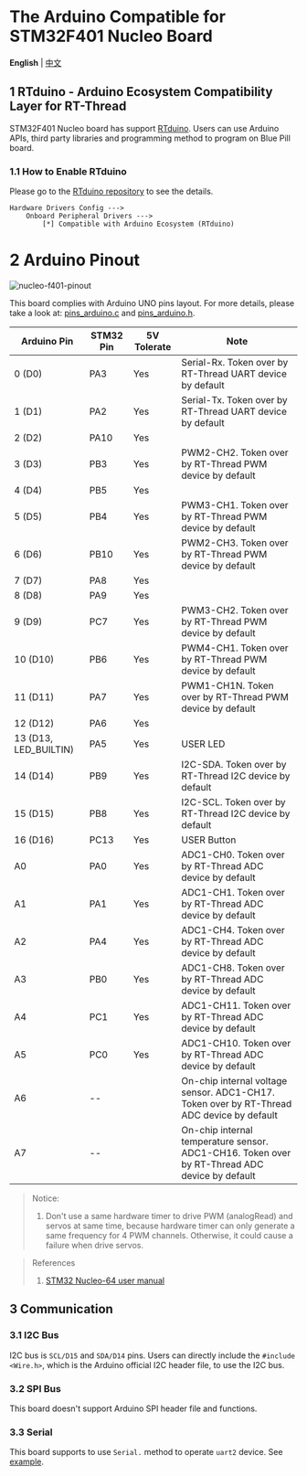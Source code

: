 # The Arduino Compatible for STM32F401 Nucleo Board

**English** | [中文](README_zh.md)

## 1 RTduino - Arduino Ecosystem Compatibility Layer for RT-Thread

STM32F401 Nucleo board has support [RTduino](https://github.com/RTduino/RTduino). Users can use Arduino APIs, third party libraries and programming method to program on Blue Pill board.

### 1.1 How to Enable RTduino

Please go to the [RTduino repository](https://github.com/RTduino/RTduino) to see the details.

```Kconfig
Hardware Drivers Config --->
    Onboard Peripheral Drivers --->
        [*] Compatible with Arduino Ecosystem (RTduino)
```

# 2 Arduino Pinout

![nucleo-f401-pinout](nucleo-f401-pinout.png)

This board complies with Arduino UNO pins layout. For more details, please take a look at: [pins_arduino.c](pins_arduino.c) and [pins_arduino.h](pins_arduino.h).

| Arduino Pin           | STM32 Pin | 5V Tolerate | Note                                                                                          |
| --------------------- | --------- | ----------- | --------------------------------------------------------------------------------------------- |
| 0 (D0)                | PA3       | Yes         | Serial-Rx. Token over by RT-Thread UART device by default                                     |
| 1 (D1)                | PA2       | Yes         | Serial-Tx. Token over by RT-Thread UART device by default                                     |
| 2 (D2)                | PA10      | Yes         |                                                                                               |
| 3 (D3)                | PB3       | Yes         | PWM2-CH2. Token over by RT-Thread PWM device by default                                       |
| 4 (D4)                | PB5       | Yes         |                                                                                               |
| 5 (D5)                | PB4       | Yes         | PWM3-CH1. Token over by RT-Thread PWM device by default                                       |
| 6 (D6)                | PB10      | Yes         | PWM2-CH3. Token over by RT-Thread PWM device by default                                       |
| 7 (D7)                | PA8       | Yes         |                                                                                               |
| 8 (D8)                | PA9       | Yes         |                                                                                               |
| 9 (D9)                | PC7       | Yes         | PWM3-CH2. Token over by RT-Thread PWM device by default                                       |
| 10 (D10)              | PB6       | Yes         | PWM4-CH1. Token over by RT-Thread PWM device by default                                       |
| 11 (D11)              | PA7       | Yes         | PWM1-CH1N. Token over by RT-Thread PWM device by default                                      |
| 12 (D12)              | PA6       | Yes         |                                                                                               |
| 13 (D13, LED_BUILTIN) | PA5       | Yes         | USER LED                                                                                      |
| 14 (D14)              | PB9       | Yes         | I2C-SDA. Token over by RT-Thread I2C device by default                                        |
| 15 (D15)              | PB8       | Yes         | I2C-SCL. Token over by RT-Thread I2C device by default                                        |
| 16 (D16)              | PC13      | Yes         | USER Button                                                                                   |
| A0                    | PA0       | Yes         | ADC1-CH0. Token over by RT-Thread ADC device by default                                       |
| A1                    | PA1       | Yes         | ADC1-CH1. Token over by RT-Thread ADC device by default                                       |
| A2                    | PA4       | Yes         | ADC1-CH4. Token over by RT-Thread ADC device by default                                       |
| A3                    | PB0       | Yes         | ADC1-CH8. Token over by RT-Thread ADC device by default                                       |
| A4                    | PC1       | Yes         | ADC1-CH11. Token over by RT-Thread ADC device by default                                      |
| A5                    | PC0       | Yes         | ADC1-CH10. Token over by RT-Thread ADC device by default                                      |
| A6                    | --        |             | On-chip internal voltage sensor. ADC1-CH17. Token over by RT-Thread ADC device by default     |
| A7                    | --        |             | On-chip internal temperature sensor. ADC1-CH16. Token over by RT-Thread ADC device by default |

> Notice:
> 
> 1. Don't use a same hardware timer to drive PWM (analogRead) and servos at same time, because hardware timer can only generate a same frequency for 4 PWM channels. Otherwise, it could cause a failure when drive servos.

> References
> 
> 1. [STM32 Nucleo-64 user manual](https://www.st.com/resource/en/user_manual/um1724-stm32-nucleo64-boards-mb1136-stmicroelectronics.pdf)

## 3 Communication

### 3.1 I2C Bus

I2C bus is `SCL/D15` and `SDA/D14` pins. Users can directly include the `#include <Wire.h>`, which is the Arduino official I2C header file, to use the I2C bus.

### 3.2 SPI Bus

This board doesn't support Arduino SPI header file and functions.

### 3.3 Serial

This board supports to use `Serial.` method to operate `uart2` device. See [example](https://github.com/RTduino/RTduino/blob/master/examples/Basic/helloworld.cpp).
